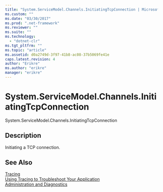 ```yaml
---
title: "System.ServiceModel.Channels.InitiatingTcpConnection | Microsoft Docs"
ms.custom: ""
ms.date: "03/30/2017"
ms.prod: ".net-framework"
ms.reviewer: ""
ms.suite: ""
ms.technology: 
  - "dotnet-clr"
ms.tgt_pltfrm: ""
ms.topic: "article"
ms.assetid: d0a2749d-3f97-41b8-ac08-37b5069fe41e
caps.latest.revision: 4
author: "Erikre"
ms.author: "erikre"
manager: "erikre"
---
```

# System.ServiceModel.Channels.InitiatingTcpConnection
System.ServiceModel.Channels.InitiatingTcpConnection  
  
## Description  
 Initiating a TCP connection.  
  
## See Also  
 [Tracing](../../../../../docs/framework/wcf/diagnostics/tracing/index.md)   
 [Using Tracing to Troubleshoot Your Application](../../../../../docs/framework/wcf/diagnostics/tracing/using-tracing-to-troubleshoot-your-application.md)   
 [Administration and Diagnostics](../../../../../docs/framework/wcf/diagnostics/index.md)